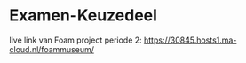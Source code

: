 # Examen-Keuzedeel

live link van Foam project periode 2: https://30845.hosts1.ma-cloud.nl/foammuseum/ 
